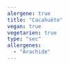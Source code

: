 ```yaml
---
alergene: true
title: "Cacahuète"
vegan: true
vegetarien: true
type: "sec"
allergenes:
  - "Arachide"
---
```

